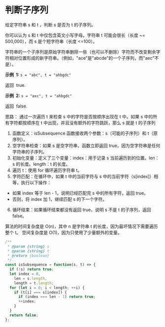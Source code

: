 # 判断子序列

给定字符串 s 和 t ，判断 s 是否为 t 的子序列。

你可以认为 s 和 t 中仅包含英文小写字母。字符串 t 可能会很长（长度 ~= 500,000），而 s 是个短字符串（长度 <=100）。

字符串的一个子序列是原始字符串删除一些（也可以不删除）字符而不改变剩余字符相对位置形成的新字符串。（例如，"ace"是"abcde"的一个子序列，而"aec"不是）。

**示例  1:**
`s = "abc", t = "ahbgdc"`

返回  true.

**示例  2:**
`s = "axc", t = "ahbgdc"`

返回  false.

思路：
通过一次遍历 t 来检查 s 中的字符是否按顺序出现在 t 中。如果 s 中的所有字符都按顺序在 t 中出现，并且没有额外的字符跳跃，那么 s 就是 t 的子序列

1. 函数定义：isSubsequence 函数接收两个参数：s（可能的子序列）和 t（原序列）。
2. 空字符串检查：如果 s 是空字符串，函数立即返回 true，因为空字符串是任何字符串的子序列。
3. 初始化变量：定义了三个变量：index：用于记录 s 当前遍历到的位置。len：s 的长度。length：t 的长度。
4. 遍历 t：使用 for 循环遍历字符串 t。
5. 字符匹配：在循环中，如果 t 中的当前字符与 s 中的当前字符（s[index]）相等，执行以下操作：
  - 如果 index 等于 len - 1，说明已经匹配完 s 中的所有字符，返回 true。
  - 否则，将 index 加 1，继续匹配 s 的下一个字符。
6. 循环结束：如果循环结束都没有返回 true，说明 s 不是 t 的子序列，返回 false。

算法的时间复杂度是 O(n)，其中 n 是字符串 t 的长度，因为最坏情况下需要遍历整个 t。
空间复杂度是 O(1)，因为只使用了少量额外的变量。
```js
/**
 * @param {string} s
 * @param {string} t
 * @return {boolean}
 */
const isSubsequence = function(s, t) => {
  if (!s) return true;
  let index = 0,
    len = s.length,
    length = t.length;
  for (let i = 0; i < length; ++i) {
    if (t[i] === s[index]) {
      if (index === len - 1) return true;
      ++index;
    }
  }
  return false;
};
```
